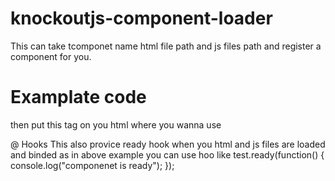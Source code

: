 # knockoutjs-component-loader
This can take tcomponet name html file path and js files path and register a component for you.

# Examplate code
<script>

var test = new SonsorTemplate('test-component', {
            html: 'path to html file',
            js: ['path of arrays of js files'],
            viewModelName: 'your view model name'
        });
</script>
then put this tag on you html where you wanna use
<test-component></test-component>

@ Hooks
This also provice ready hook when you html and js files are loaded and binded
as in above example you can use hoo like
test.ready(function() {
    console.log("componenet is ready");
});